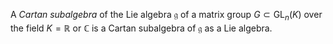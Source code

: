 A *Cartan subalgebra* of the Lie algebra $\mathfrak{g}$ of a matrix group $G \subset \mathrm{GL}_n(K)$ over the field $K = \mathbb{R}$ or $\mathbb{C}$ is a Cartan subalgebra of $\mathfrak{g}$ as a Lie algebra.
